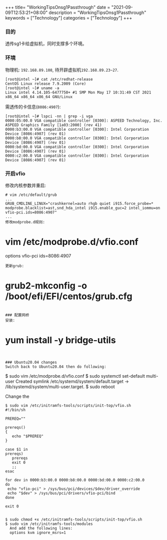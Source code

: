 +++
title= "WorkingTipsOnsg1Passthrough"
date = "2021-09-09T12:53:21+08:00"
description = "WorkingTipsOnsg1Passthrough"
keywords = ["Technology"]
categories = ["Technology"]
+++
### 目的
透传sg1卡给虚拟机，同时支撑多个环境。


### 环境
物理机: `192.168.89.108`, 待开辟虚拟机`192.168.89.23~27`.     

```
[root@intel ~]# cat /etc/redhat-release 
CentOS Linux release 7.9.2009 (Core)
[root@intel ~]# uname -a
Linux intel 4.14.105-6477750+ #1 SMP Mon May 17 10:31:49 CST 2021 x86_64 x86_64 x86_64 GNU/Linux
```
需透传的卡信息(`8086:4907`):    

```
[root@intel ~]# lspci -nn | grep -i vga
0000:05:00.0 VGA compatible controller [0300]: ASPEED Technology, Inc. ASPEED Graphics Family [1a03:2000] (rev 41)
0000:b3:00.0 VGA compatible controller [0300]: Intel Corporation Device [8086:4907] (rev 01)
0000:b8:00.0 VGA compatible controller [0300]: Intel Corporation Device [8086:4907] (rev 01)
0000:bd:00.0 VGA compatible controller [0300]: Intel Corporation Device [8086:4907] (rev 01)
0000:c2:00.0 VGA compatible controller [0300]: Intel Corporation Device [8086:4907] (rev 01)
```
### 开启vfio
修改内核参数并重启:    

```
# vim /etc/default/grub
...
GRUB_CMDLINE_LINUX="crashkernel=auto rhgb quiet i915.force_probe=* modprobe.blacklist=ast,snd_hda_intel i915.enable_guc=2 intel_iommu=on vfio-pci.ids=8086:4907"
...
修改modprobe.d规则:     

```
# vim /etc/modprobe.d/vfio.conf 
options vfio-pci ids=8086:4907
```
更新grub:    

```
# grub2-mkconfig -o /boot/efi/EFI/centos/grub.cfg
```

### 配置网桥
安装:   

```
# yum install -y bridge-utils
```


### Ubuntu20.04 changes
Switch back to Ubuntu20.04 then do following:    

```
$ sudo vim /etc/modprobe.d/vfio.conf
$ sudo systemctl set-default multi-user
Created symlink /etc/systemd/system/default.target → /lib/systemd/system/multi-user.target.
$ sudo reboot

Change the 

```
$ sudo vim /etc/initramfs-tools/scripts/init-top/vfio.sh
#!/bin/sh

PREREQ=""

prereqs()
{
   echo "$PREREQ"
}

case $1 in
prereqs)
   prereqs
   exit 0
   ;;
esac

for dev in 0000:b3:00.0 0000:b8:00.0 0000:bd:00.0 0000:c2:00.0
do 
 echo "vfio-pci" > /sys/bus/pci/devices/$dev/driver_override 
 echo "$dev" > /sys/bus/pci/drivers/vfio-pci/bind 
done

exit 0


$ sudo chmod +x /etc/initramfs-tools/scripts/init-top/vfio.sh
$ sudo vim /etc/initramfs-tools/modules
  And add the following lines:
  options kvm ignore_msrs=1

```

